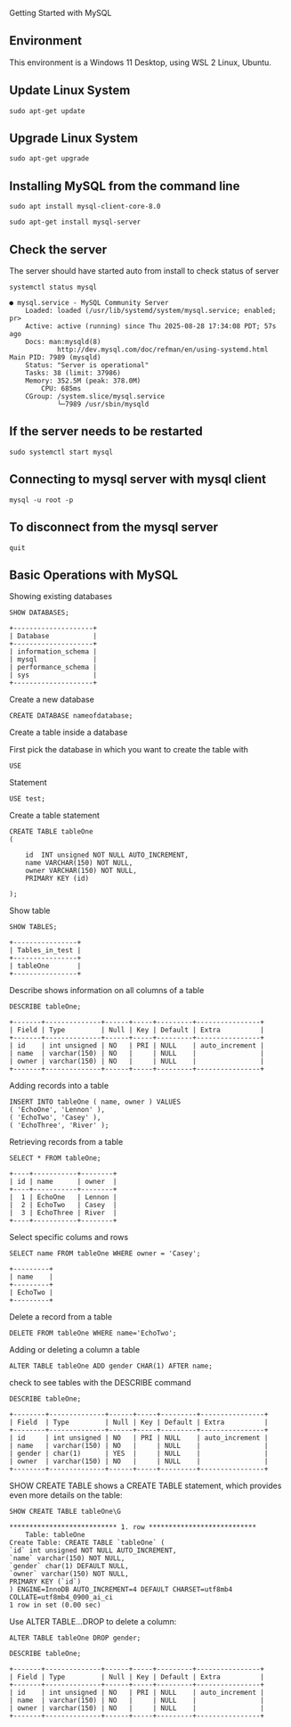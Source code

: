 Getting Started with MySQL

## Environment

This environment is a Windows 11 Desktop, using WSL 2 Linux, Ubuntu.

## Update Linux System

    sudo apt-get update

## Upgrade Linux System

    sudo apt-get upgrade

## Installing MySQL from the command line

    sudo apt install mysql-client-core-8.0

    sudo apt-get install mysql-server

## Check the server

The server should have started auto from install to check status of server

    systemctl status mysql

    ● mysql.service - MySQL Community Server
        Loaded: loaded (/usr/lib/systemd/system/mysql.service; enabled; pr>
        Active: active (running) since Thu 2025-08-28 17:34:08 PDT; 57s ago
        Docs: man:mysqld(8)
                http://dev.mysql.com/doc/refman/en/using-systemd.html
    Main PID: 7989 (mysqld)
        Status: "Server is operational"
        Tasks: 38 (limit: 37986)
        Memory: 352.5M (peak: 378.0M)
            CPU: 685ms
        CGroup: /system.slice/mysql.service
                └─7989 /usr/sbin/mysqld

## If the server needs to be restarted

    sudo systemctl start mysql

## Connecting to mysql server with mysql client

    mysql -u root -p

## To disconnect from the mysql server

    quit

## Basic Operations with MySQL

Showing existing databases

    SHOW DATABASES;

    +--------------------+
    | Database           |
    +--------------------+
    | information_schema |
    | mysql              |
    | performance_schema |
    | sys                |
    +--------------------+

Create a new database

    CREATE DATABASE nameofdatabase;

Create a table inside a database

First pick the database in which you want to create the table with 

    USE

Statement

    USE test;

Create a table statement

    CREATE TABLE tableOne
    (

        id  INT unsigned NOT NULL AUTO_INCREMENT,
        name VARCHAR(150) NOT NULL,
        owner VARCHAR(150) NOT NULL,
        PRIMARY KEY (id)

    );

Show table

    SHOW TABLES;

    +----------------+
    | Tables_in_test |
    +----------------+
    | tableOne       |
    +----------------+

Describe shows information on all columns of a table

    DESCRIBE tableOne;

    +-------+--------------+------+-----+---------+----------------+
    | Field | Type         | Null | Key | Default | Extra          |
    +-------+--------------+------+-----+---------+----------------+
    | id    | int unsigned | NO   | PRI | NULL    | auto_increment |
    | name  | varchar(150) | NO   |     | NULL    |                |
    | owner | varchar(150) | NO   |     | NULL    |                |
    +-------+--------------+------+-----+---------+----------------+

Adding records into a table

    INSERT INTO tableOne ( name, owner ) VALUES
    ( 'EchoOne', 'Lennon' ),
    ( 'EchoTwo', 'Casey' ),
    ( 'EchoThree', 'River' );

Retrieving records from a table

    SELECT * FROM tableOne;

    +----+-----------+--------+
    | id | name      | owner  |
    +----+-----------+--------+
    |  1 | EchoOne   | Lennon |
    |  2 | EchoTwo   | Casey  |
    |  3 | EchoThree | River  |
    +----+-----------+--------+

Select specific colums and rows 

    SELECT name FROM tableOne WHERE owner = 'Casey';

    +---------+
    | name    |
    +---------+
    | EchoTwo |
    +---------+

Delete a record from a table

    DELETE FROM tableOne WHERE name='EchoTwo';

Adding or deleting a column a table

    ALTER TABLE tableOne ADD gender CHAR(1) AFTER name;

check to see tables with the DESCRIBE command

    DESCRIBE tableOne;

    +--------+--------------+------+-----+---------+----------------+
    | Field  | Type         | Null | Key | Default | Extra          |
    +--------+--------------+------+-----+---------+----------------+
    | id     | int unsigned | NO   | PRI | NULL    | auto_increment |
    | name   | varchar(150) | NO   |     | NULL    |                |
    | gender | char(1)      | YES  |     | NULL    |                |
    | owner  | varchar(150) | NO   |     | NULL    |                |
    +--------+--------------+------+-----+---------+----------------+

SHOW CREATE TABLE shows a CREATE TABLE statement, which provides even more details on the table:

    SHOW CREATE TABLE tableOne\G

    *************************** 1. row ***************************
        Table: tableOne
    Create Table: CREATE TABLE `tableOne` (
    `id` int unsigned NOT NULL AUTO_INCREMENT,
    `name` varchar(150) NOT NULL,
    `gender` char(1) DEFAULT NULL,
    `owner` varchar(150) NOT NULL,
    PRIMARY KEY (`id`)
    ) ENGINE=InnoDB AUTO_INCREMENT=4 DEFAULT CHARSET=utf8mb4 COLLATE=utf8mb4_0900_ai_ci
    1 row in set (0.00 sec)

Use ALTER TABLE...DROP to delete a column:

    ALTER TABLE tableOne DROP gender;

    DESCRIBE tableOne;

    +-------+--------------+------+-----+---------+----------------+
    | Field | Type         | Null | Key | Default | Extra          |
    +-------+--------------+------+-----+---------+----------------+
    | id    | int unsigned | NO   | PRI | NULL    | auto_increment |
    | name  | varchar(150) | NO   |     | NULL    |                |
    | owner | varchar(150) | NO   |     | NULL    |                |
    +-------+--------------+------+-----+---------+----------------+